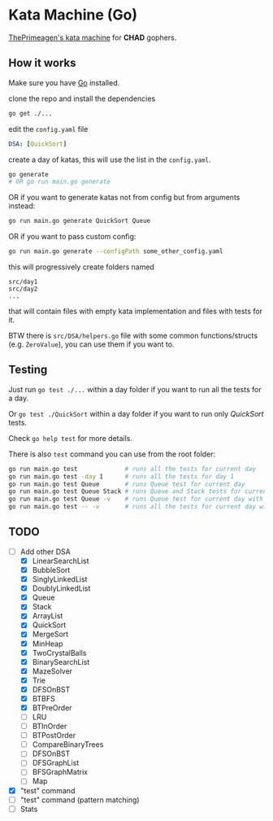 # Kata Machine (Go)

[ThePrimeagen's kata machine](https://github.com/ThePrimeagen/kata-machine) for **CHAD** gophers.

## How it works

Make sure you have [Go](https://go.dev/doc/install) installed.

clone the repo and install the dependencies

```bash
go get ./...
```

edit the `config.yaml` file

```yaml
DSA: [QuickSort]
```

create a day of katas, this will use the list in the `config.yaml`.

```bash
go generate
# OR go run main.go generate
```

OR if you want to generate katas not from config but from arguments instead:

```bash
go run main.go generate QuickSort Queue
```

OR if you want to pass custom config:

```bash
go run main.go generate --configPath some_other_config.yaml
```

this will progressively create folders named

```
src/day1
src/day2
...
```

that will contain files with empty kata implementation and files with tests for it.

BTW there is `src/DSA/helpers.go` file with some common functions/structs (e.g. `ZeroValue`), you can use them if you want to.

## Testing

Just run `go test ./...` within a day folder if you want to run all the tests for a day.

Or `go test ./QuickSort` within a day folder if you want to run only _QuickSort_ tests.

Check `go help test` for more details.

There is also `test` command you can use from the root folder:

```bash
go run main.go test             # runs all the tests for current day
go run main.go test -day 1      # runs all the tests for day 1
go run main.go test Queue       # runs Queue test for current day
go run main.go test Queue Stack # runs Queue and Stack tests for current day
go run main.go test Queue -v    # runs Queue test for current day with verbose output
go run main.go test -- -v       # runs all the tests for current day with verbose output
```

## TODO

- [ ] Add other DSA
  - [x] LinearSearchList
  - [x] BubbleSort
  - [x] SinglyLinkedList
  - [x] DoublyLinkedList
  - [x] Queue
  - [x] Stack
  - [x] ArrayList
  - [x] QuickSort
  - [x] MergeSort
  - [x] MinHeap
  - [x] TwoCrystalBalls
  - [x] BinarySearchList
  - [x] MazeSolver
  - [x] Trie
  - [x] DFSOnBST
  - [x] BTBFS
  - [x] BTPreOrder
  - [ ] LRU
  - [ ] BTInOrder
  - [ ] BTPostOrder
  - [ ] CompareBinaryTrees
  - [ ] DFSOnBST
  - [ ] DFSGraphList
  - [ ] BFSGraphMatrix
  - [ ] Map
- [x] "test" command
- [ ] "test" command (pattern matching)
- [ ] Stats
